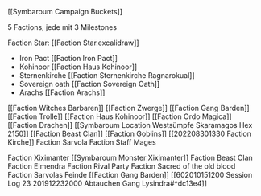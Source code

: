 [[Symbaroum Campaign Buckets]]

5 Factions, jede mit 3 Milestones

Faction Star:  [[Faction Star.excalidraw]]
- Iron Pact [[Faction Iron Pact]]
- Kohinoor [[Faction Haus Kohinoor]]
- Sternenkirche [[Faction Sternenkirche Ragnarokual]]
- Sovereign oath [[Faction Sovereign Oath]]
- Arachs [[Faction Arachs]]


[[Faction Witches Barbaren]]
[[Faction Zwerge]]
[[Faction Gang Barden]]
[[Faction Trolle]]
[[Faction Haus Kohinoor]]
[[Faction Ordo Magica]]
[[Faction Drachen]] [[Symbaroum Location Westsümpfe Skaramagos Hex 2150]]
[[Faction Beast Clan]]
[[Faction Goblins]]
[[202208301330 Faction Kirche]]
Faction Sarvola
Faction Staff Mages

Faction Xiximanter [[Symbaroum Monster Xiximanter]]
Faction Beast Clan
Faction Elmendra
Faction Rival Party
Faction Sacred of the old blood
Faction Sarvolas Feinde
[[Faction Gang Barden]] [[602010151200 Session Log 23 201912232000 Abtauchen Gang Lysindra#^dc13e4]]
